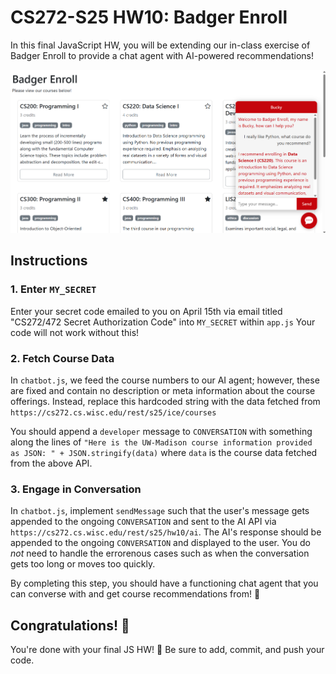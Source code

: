 # CS272-S25 HW10: Badger Enroll

In this final JavaScript HW, you will be extending our in-class exercise of Badger Enroll to provide a chat agent with AI-powered recommendations!

![An overview of the project](_figures/overview.png)

## Instructions

### 1. Enter `MY_SECRET`

Enter your secret code emailed to you on April 15th via email titled "CS272/472 Secret Authorization Code" into `MY_SECRET` within `app.js` Your code will not work without this!

### 2. Fetch Course Data

In `chatbot.js`, we feed the course numbers to our AI agent; however, these are fixed and contain no description or meta information about the course offerings. Instead, replace this hardcoded string with the data fetched from `https://cs272.cs.wisc.edu/rest/s25/ice/courses`

You should append a `developer` message to `CONVERSATION` with something along the lines of `"Here is the UW-Madison course information provided as JSON: " + JSON.stringify(data)` where `data` is the course data fetched from the above API.

### 3. Engage in Conversation

In `chatbot.js`, implement `sendMessage` such that the user's message gets appended to the ongoing `CONVERSATION` and sent to the AI API via `https://cs272.cs.wisc.edu/rest/s25/hw10/ai`. The AI's response should be appended to the ongoing `CONVERSATION` and displayed to the user. You do *not* need to handle the errorenous cases such as when the conversation gets too long or moves too quickly.

By completing this step, you should have a functioning chat agent that you can converse with and get course recommendations from! 🤖

## Congratulations! 🎉

You're done with your final JS HW! 🥳 Be sure to add, commit, and push your code.